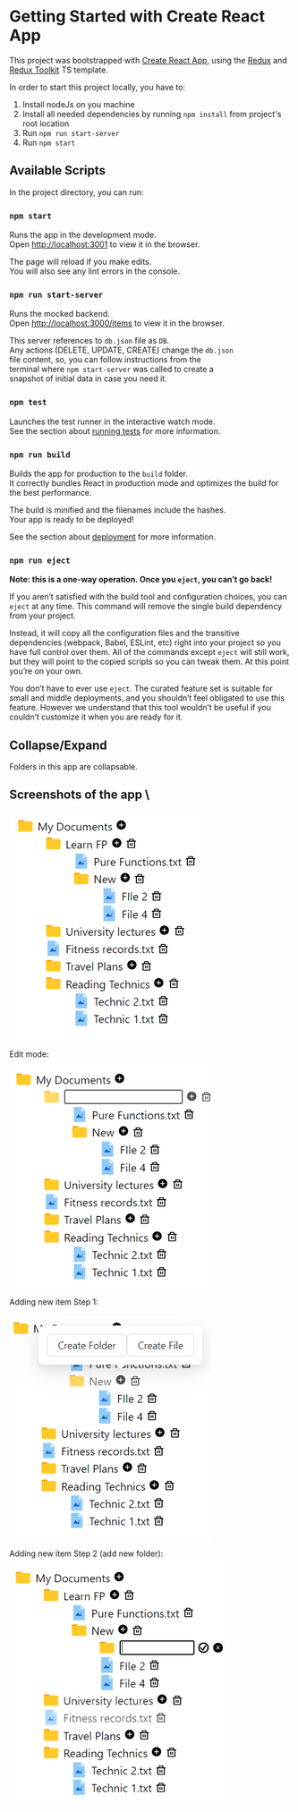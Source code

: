 # Getting Started with Create React App

This project was bootstrapped with [Create React App](https://github.com/facebook/create-react-app), using the [Redux](https://redux.js.org/) and [Redux Toolkit](https://redux-toolkit.js.org/) TS template.

In order to start this project locally, you have to:
1. Install nodeJs on you machine
2. Install all needed dependencies by running `npm install` from project's root location
3. Run `npm run start-server`
4. Run `npm start`

## Available Scripts

In the project directory, you can run:

### `npm start`

Runs the app in the development mode.\
Open [http://localhost:3001](http://localhost:3000) to view it in the browser.

The page will reload if you make edits.\
You will also see any lint errors in the console.

### `npm run start-server`

Runs the mocked backend.\
Open [http://localhost:3000/items](http://localhost:3000) to view it in the browser.

This server references to `db.json` file as `DB`.\
Any actions (DELETE, UPDATE, CREATE) change the `db.json`\
file content, so, you can follow instructions from the\
terminal where `npm start-server` was called to create a \
snapshot of initial data in case you need it.

### `npm test`

Launches the test runner in the interactive watch mode.\
See the section about [running tests](https://facebook.github.io/create-react-app/docs/running-tests) for more information.

### `npm run build`

Builds the app for production to the `build` folder.\
It correctly bundles React in production mode and optimizes the build for the best performance.

The build is minified and the filenames include the hashes.\
Your app is ready to be deployed!

See the section about [deployment](https://facebook.github.io/create-react-app/docs/deployment) for more information.

### `npm run eject`

**Note: this is a one-way operation. Once you `eject`, you can’t go back!**

If you aren’t satisfied with the build tool and configuration choices, you can `eject` at any time. This command will remove the single build dependency from your project.

Instead, it will copy all the configuration files and the transitive dependencies (webpack, Babel, ESLint, etc) right into your project so you have full control over them. All of the commands except `eject` will still work, but they will point to the copied scripts so you can tweak them. At this point you’re on your own.

You don’t have to ever use `eject`. The curated feature set is suitable for small and middle deployments, and you shouldn’t feel obligated to use this feature. However we understand that this tool wouldn’t be useful if you couldn’t customize it when you are ready for it.

## Collapse/Expand
Folders in this app are collapsable.

## Screenshots of the app \
![img.png](img.png)

Edit mode: \
![img_1.png](img_1.png)

Adding new item Step 1: \
![img_2.png](img_2.png)

Adding new item Step 2 (add new folder): \
![img_3.png](img_3.png)
